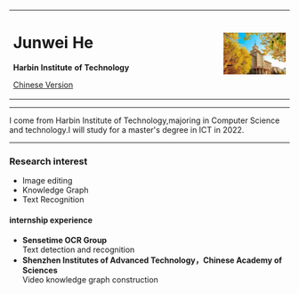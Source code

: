 <div>
<table border="0">
  <tr>
    <td width="75%">
      <h1>Junwei He</h1>
<!--       <p><b>2018级本科生</b></p> -->
      <p><b>Harbin Institute of Technology</b></p>
<!--       <p><b>邮箱：3326572402@qq.com</b></p> -->
<!--       <p><b>地址：××市××区××路××号××大学，××楼，邮编×××</b></p> -->
      <p><a href="/index-en1.html">Chinese Version</a></p>
    </td>
    <td width="25%">
      <img src="/hit.jpg" width="100%">
    </td>
  </tr>
</table>
</div>

---

I come from Harbin Institute of Technology,majoring in Computer Science and technology.I will study for a master's degree in ICT in 2022.

---

<!-- ### 最新消息
1. 消息1××× -->

### Research interest
- Image editing
- Knowledge Graph
- Text Recognition

<!-- ### Honor rewards
- 奖学金
- 荣誉称号
- 比赛获奖 -->

<!-- ### 项目研究 -->
<!-- #### 
- **项目1**  
项目描述
- **项目2**  
项目描述 -->

#### internship experience
- **Sensetime OCR Group**  
Text detection and recognition
- **Shenzhen Institutes of Advanced Technology，Chinese Academy of Sciences**  
Video knowledge graph construction
